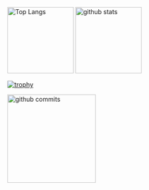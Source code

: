 <p>

</p>
<p align="left"> 
  <img alt="Top Langs" height="150px" src="https://github-readme-stats.vercel.app/api/top-langs/?username=Nori0219&layout=compact&show_icons=true&langs_count=8&theme=onedark" />
  <img alt="github stats" height="150px" src="https://github-readme-stats.vercel.app/api?username=Nori0219&theme=onedark&show_icons=ture" />
</p>

[![trophy](https://github-profile-trophy.vercel.app/?username=Nori0219&theme=onedark&column=7
)](https://github.com/ryo-ma/github-profile-trophy)

<p align="left"> 
  <img alt="github commits" height="200px" src="http://github-profile-summary-cards.vercel.app/api/cards/productive-time?username=Nori0219&theme=dracula&utcOffset=8" />
</p>
